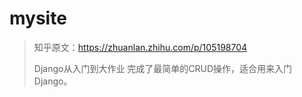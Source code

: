 # mysite
> 知乎原文：https://zhuanlan.zhihu.com/p/105198704
>
> Django从入门到大作业
> 完成了最简单的CRUD操作，适合用来入门Django。


